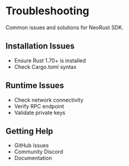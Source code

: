 # Troubleshooting

Common issues and solutions for NeoRust SDK.

## Installation Issues

- Ensure Rust 1.70+ is installed
- Check Cargo.toml syntax

## Runtime Issues

- Check network connectivity
- Verify RPC endpoint
- Validate private keys

## Getting Help

- GitHub Issues
- Community Discord
- Documentation
